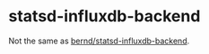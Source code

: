 statsd-influxdb-backend
=======================

Not the same as [bernd/statsd-influxdb-backend](https://github.com/bernd/statsd-influxdb-backend).
